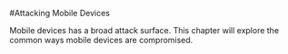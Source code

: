 #Attacking Mobile Devices

Mobile devices has a broad attack surface. This chapter will explore the common ways mobile devices are compromised.
